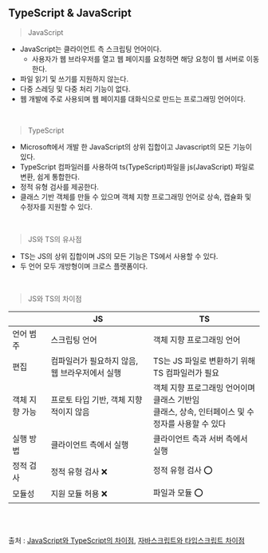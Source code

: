 ## TypeScript & JavaScript

> JavaScript

* JavaScript는 클라이언트 측 스크립팅 언어이다.
  * 사용자가 웹 브라우저를 열고 웹 페이지를 요청하면 해당 요청이 웹 서버로 이동한다.
* 파일 읽기 및 쓰기를 지원하지 않는다.
* 다중 스레딩 및 다중 처리 기능이 없다.
* 웹 개발에 주로 사용되며 웹 페이지를 대화식으로 만드는 프로그래밍 언어이다.

<br>

> TypeScript

* Microsoft에서 개발 한 JavaScript의 상위 집합이고 Javascript의 모든 기능이 있다.
* TypeScript 컴파일러를 사용하여 ts(TypeScript)파일을 js(JavaScript) 파일로 변환, 쉽게 통합한다.
* 정적 유형 검사를 제공한다.
* 클래스 기반 객체를 만들 수 있으며 객체 지향 프로그래밍 언어로 상속, 캡슐화 및 수정자를 지원할 수 있다.

<br>

> JS와 TS의 유사점

* TS는 JS의 상위 집합이며 JS의 모든 기능은 TS에서 사용할 수 있다.
* 두 언어 모두 개방형이며 크로스 플랫폼이다.

<br>

> JS와 TS의 차이점

|                | JS                                             | TS                                                           |
| -------------- | ---------------------------------------------- | ------------------------------------------------------------ |
| 언어 범주      | 스크립팅 언어                                  | 객체 지향 프로그래밍 언어                                    |
| 편집           | 컴파일러가 필요하지 않음, 웹 브라우저에서 실행 | TS는 JS 파일로 변환하기 위해 TS 컴파일러가 필요              |
| 객체 지향 가능 | 프로토 타입 기반, 객체 지향적이지 않음         | 객체 지향 프로그래밍 언어이며 클래스 기반임<br> 클래스, 상속, 인터페이스 및 수정자를 사용할 수 있다 |
| 실행 방법      | 클라이언트 측에서 실행                         | 클라이언트 측과 서버 측에서 실행                             |
| 정적 검사      | 정적 유형 검사 ❌                               | 정적 유형 검사 ⭕                                             |
| 모듈성         | 지원 모듈 허용 ❌                               | 파일과 모듈 ⭕                                                |

<br>

<br>

출처 : [JavaScript와 TypeScript의 차이점](https://ko.strephonsays.com/javascript-and-vs-typescript-13697), [자바스크립트와 타입스크립트 차이점](https://velog.io/@pluviabc1/%EC%9E%90%EB%B0%94%EC%8A%A4%ED%81%AC%EB%A6%BD%ED%8A%B8%EC%99%80-%ED%83%80%EC%9E%85%EC%8A%A4%ED%81%AC%EB%A6%BD%ED%8A%B8-%EC%B0%A8%EC%9D%B4%EC%A0%90)

